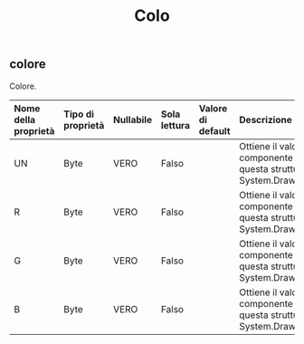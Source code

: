 ﻿---
title: Colo
second_title: Aspose.Cells Cloud Documen
type: docs
url: /it/specification/model/color/
description: "Aspose.Cells Specifica modello Cloud: Colore. Gestisci facilmente Excel e altri fogli di calcolo con funzionalità come apertura, generazione, modifica, divisione, unione, confronto e conversione"
weight: 50
---
## **colore**

 Colore.

| Nome della proprietà| Tipo di proprietà| Nullabile| Sola lettura| Valore di default| Descrizione|
|:- |:- |:- |:- |:- |:- |
| UN| Byte| VERO| Falso||Ottiene il valore del componente alfa di questa struttura System.Drawing.Color.|
| R| Byte| VERO| Falso|| Ottiene il valore del componente rosso di questa struttura System.Drawing.Color.|
| G| Byte| VERO| Falso|| Ottiene il valore del componente verde di questa struttura System.Drawing.Color.|
| B| Byte| VERO| Falso|| Ottiene il valore del componente blu di questa struttura System.Drawing.Color.|

